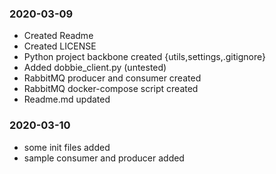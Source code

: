### 2020-03-09
+ Created Readme
+ Created LICENSE
+ Python project backbone created {utils,settings,.gitignore}
+ Added dobbie_client.py (untested)
+ RabbitMQ producer and consumer created
+ RabbitMQ docker-compose script created
+ Readme.md updated

### 2020-03-10
+ some init files added
+ sample consumer and producer added

